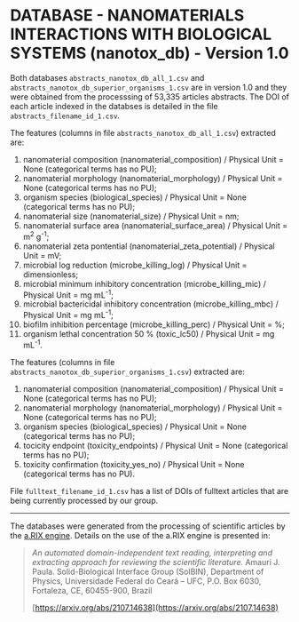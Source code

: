 DATABASE - NANOMATERIALS INTERACTIONS WITH BIOLOGICAL SYSTEMS (nanotox_db) - Version 1.0
===============================================================================

Both databases `abstracts_nanotox_db_all_1.csv` and `abstracts_nanotox_db_superior_organisms_1.csv` 
are in version 1.0 and they were obtained from the
processsing of 53,335 articles abstracts. The DOI of each
article indexed in the databses is detailed in the file
`abstracts_filename_id_1.csv`.

The features (columns in file `abstracts_nanotox_db_all_1.csv`) extracted are:

1. nanomaterial composition (nanomaterial_composition) / Physical Unit = None (categorical terms has no PU);
2. nanomaterial morphology (nanomaterial_morphology) / Physical Unit = None (categorical terms has no PU);
3. organism species (biological_species) / Physical Unit = None (categorical terms has no PU);
4. nanomaterial size (nanomaterial_size) / Physical Unit = nm;
5. nanomaterial surface area (nanomaterial_surface_area) / Physical Unit = m<sup>2</sup> g<sup>-1</sup>;
6. nanomaterial zeta pontential (nanomaterial_zeta_potential) / Physical Unit = mV;
7. microbial log reduction (microbe_killing_log) / Physical Unit = dimensionless;
8. microbial minimum inhibitory concentration (microbe_killing_mic) / Physical Unit = mg mL<sup>-1</sup>;
9. microbial bactericidal inhibitory concentration (microbe_killing_mbc) / Physical Unit = mg mL<sup>-1</sup>;
10. biofilm inhibition percentage (microbe_killing_perc) / Physical Unit = %;
11. organism lethal concentration 50 % (toxic_lc50) / Physical Unit = mg mL<sup>-1</sup>.

The features (columns in file `abstracts_nanotox_db_superior_organisms_1.csv`) extracted are:

1. nanomaterial composition (nanomaterial_composition) / Physical Unit = None (categorical terms has no PU);
2. nanomaterial morphology (nanomaterial_morphology) / Physical Unit = None (categorical terms has no PU);
3. organism species (biological_species) / Physical Unit = None (categorical terms has no PU);
4. tocicity endpoint (toxicity_endpoints) / Physical Unit = None (categorical terms has no PU);
5. toxicity confirmation (toxicity_yes_no) / Physical Unit = None (categorical terms has no PU).


File `fulltext_filename_id_1.csv` has a list of DOIs of fulltext articles that are being currently processed by our group.

-------------------------------------------------------------------------------

The databases were generated from the
processing of scientific articles by the [a.RIX
engine](https://github.com/amaurijp/aRIX). Details on the use of the a.RIX
engine is presented in:

> *An automated domain-independent text reading, interpreting and extracting
> approach for reviewing the scientific literature.*
> Amauri J. Paula.
> Solid-Biological Interface Group (SolBIN), Department of Physics,
> Universidade Federal
> do Ceará – UFC, P.O. Box 6030, Fortaleza, CE, 60455-900, Brazil
>
> [https://arxiv.org/abs/2107.14638](https://arxiv.org/abs/2107.14638)
